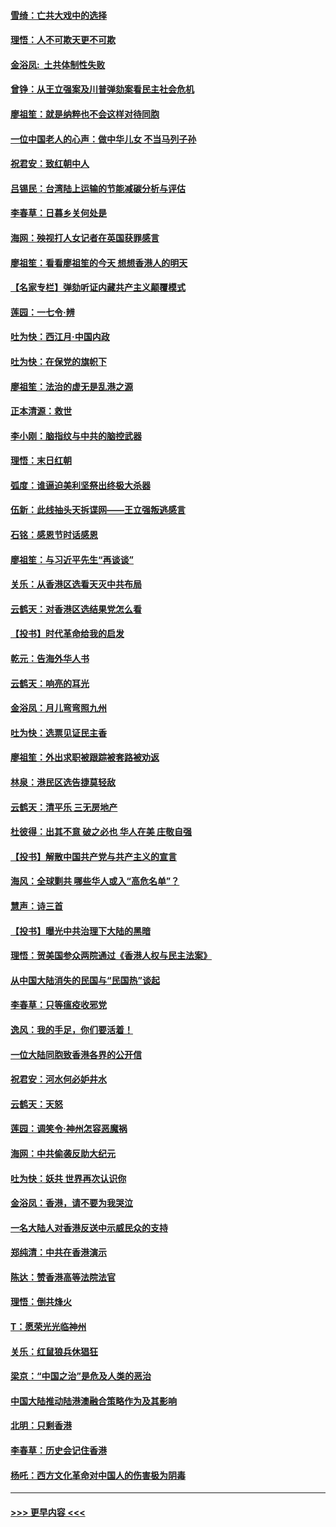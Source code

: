 #### [雪绮：亡共大戏中的选择](../pages/nsc993/n11699922.md?t=12050144) 
#### [理悟：人不可欺天更不可欺](../pages/nsc993/n11699657.md?t=12050144) 
#### [金浴凤:  土共体制性失败](../pages/nsc993/n11699361.md?t=12050144) 
#### [曾铮：从王立强案及川普弹劾案看民主社会危机](../pages/nsc993/n11699318.md?t=12050144) 
#### [廖祖笙：就是纳粹也不会这样对待同胞](../pages/nsc993/n11697658.md?t=12050144) 
#### [一位中国老人的心声：做中华儿女 不当马列子孙](../pages/nsc993/n11697525.md?t=12050144) 
#### [祝君安：致红朝中人](../pages/nsc993/n11697518.md?t=12050144) 
#### [吕锡民：台湾陆上运输的节能减碳分析与评估](../pages/nsc993/n11694983.md?t=12050144) 
#### [李春草：日暮乡关何处是](../pages/nsc993/n11694805.md?t=12050144) 
#### [海网：殃视打人女记者在英国获罪感言](../pages/nsc993/n11693832.md?t=12050144) 
#### [廖祖笙：看看廖祖笙的今天 想想香港人的明天](../pages/nsc993/n11693707.md?t=12050144) 
#### [【名家专栏】弹劾听证内藏共产主义颠覆模式](../pages/nsc993/n11693563.md?t=12050144) 
#### [莲园：一七令‧辨](../pages/nsc993/n11692558.md?t=12050144) 
#### [吐为快：西江月·中国内政](../pages/nsc993/n11692071.md?t=12050144) 
#### [吐为快：在保党的旗帜下](../pages/nsc993/n11691188.md?t=12050144) 
#### [廖祖笙：法治的虚无是乱港之源](../pages/nsc993/n11690605.md?t=12050144) 
#### [正本清源：救世](../pages/nsc993/n11689134.md?t=12050144) 
#### [李小刚：脑指纹与中共的脑控武器](../pages/nsc993/n11688900.md?t=12050144) 
#### [理悟：末日红朝](../pages/nsc993/n11688829.md?t=12050144) 
#### [弧度：谁逼迫美利坚祭出终极大杀器](../pages/nsc993/n11688735.md?t=12050144) 
#### [伍新：此线抽头天拆谍网——王立强叛逃感言](../pages/nsc993/n11687981.md?t=12050144) 
#### [石铭：感恩节时话感恩](../pages/nsc993/n11687568.md?t=12050144) 
#### [廖祖笙：与习近平先生“再谈谈”](../pages/nsc993/n11687005.md?t=12050144) 
#### [关乐：从香港区选看天灭中共布局](../pages/nsc993/n11686647.md?t=12050144) 
#### [云鹤天：对香港区选结果党怎么看](../pages/nsc993/n11686216.md?t=12050144) 
#### [【投书】时代革命给我的启发](../pages/nsc993/n11684287.md?t=12050144) 
#### [乾元：告海外华人书](../pages/nsc993/n11684044.md?t=12050144) 
#### [云鹤天：响亮的耳光](../pages/nsc993/n11684254.md?t=12050144) 
#### [金浴凤：月儿弯弯照九州](../pages/nsc993/n11684231.md?t=12050144) 
#### [吐为快：选票见证民主香](../pages/nsc993/n11684206.md?t=12050144) 
#### [廖祖笙：外出求职被跟踪被套路被劝返](../pages/nsc993/n11683874.md?t=12050144) 
#### [林泉：港民区选告捷莫轻敌](../pages/nsc993/n11683930.md?t=12050144) 
#### [云鹤天：清平乐 三无房地产](../pages/nsc993/n11681521.md?t=12050144) 
#### [杜彼得：出其不意 破之必也 华人在美 庄敬自强](../pages/nsc993/n11679554.md?t=12050144) 
#### [【投书】解散中国共产党与共产主义的宣言](../pages/nsc993/n11679177.md?t=12050144) 
#### [海风：全球剿共 哪些华人或入“高危名单”？](../pages/nsc993/n11678617.md?t=12050144) 
#### [慧声：诗三首](../pages/nsc993/n11678848.md?t=12050144) 
#### [【投书】曝光中共治理下大陆的黑暗](../pages/nsc993/n11678674.md?t=12050144) 
#### [理悟：贺美国参众两院通过《香港人权与民主法案》](../pages/nsc993/n11678104.md?t=12050144) 
#### [从中国大陆消失的民国与“民国热”谈起](../pages/nsc993/n11678075.md?t=12050144) 
#### [李春草：只等瘟疫收邪党](../pages/nsc993/n11677308.md?t=12050144) 
#### [逸风：我的手足，你们要活着！](../pages/nsc993/n11676352.md?t=12050144) 
#### [一位大陆同胞致香港各界的公开信](../pages/nsc993/n11675761.md?t=12050144) 
#### [祝君安：河水何必妒井水](../pages/nsc993/n11675746.md?t=12050144) 
#### [云鹤天：天怒](../pages/nsc993/n11675718.md?t=12050144) 
#### [莲园：调笑令‧神州怎容恶魔祸](../pages/nsc993/n11675648.md?t=12050144) 
#### [海网：中共偷袭反助大纪元](../pages/nsc993/n11673515.md?t=12050144) 
#### [吐为快：妖共 世界再次认识你](../pages/nsc993/n11673506.md?t=12050144) 
#### [金浴凤：香港，请不要为我哭泣](../pages/nsc993/n11673248.md?t=12050144) 
#### [一名大陆人对香港反送中示威民众的支持](../pages/nsc993/n11672615.md?t=12050144) 
#### [郑纯清：中共在香港演示](../pages/nsc993/n11670539.md?t=12050144) 
#### [陈达：赞香港高等法院法官](../pages/nsc993/n11669542.md?t=12050144) 
#### [理悟：倒共烽火](../pages/nsc993/n11668844.md?t=12050144) 
#### [T：愿荣光光临神州](../pages/nsc993/n11668421.md?t=12050144) 
#### [关乐：红鼠狼兵休猖狂](../pages/nsc993/n11668378.md?t=12050144) 
#### [梁京：“中国之治”是危及人类的恶治](../pages/nsc993/n11668328.md?t=12050144) 
#### [中国大陆推动陆港澳融合策略作为及其影响](../pages/nsc993/n11668157.md?t=12050144) 
#### [北明：只剩香港](../pages/nsc993/n11668002.md?t=12050144) 
#### [李春草：历史会记住香港](../pages/nsc993/n11667927.md?t=12050144) 
#### [杨吒：西方文化革命对中国人的伤害极为阴毒](../pages/nsc993/n11664521.md?t=12050144) 

----
#### [ >>> 更早内容 <<< ](../indexes/nsc993-earlier.md)
